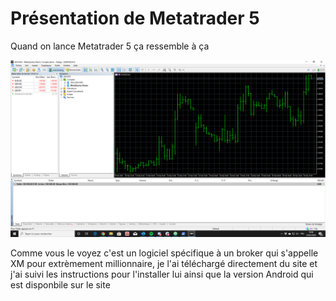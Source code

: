 # Présentation de Metatrader 5

Quand on lance Metatrader 5 ça ressemble à ça

![mt5](manuscript/images/mt5.png)

Comme vous le voyez c'est un logiciel spécifique à un broker qui s'appelle XM pour extrèmement millionnaire, je l'ai téléchargé directement du site et j'ai suivi les instructions pour l'installer lui ainsi que la version Android qui est disponbile sur le site
